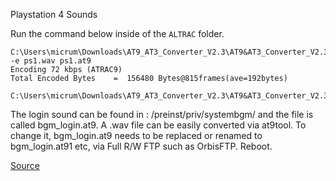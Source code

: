 Playstation 4 Sounds

Run the command below inside of the `ALTRAC` folder.

```
C:\Users\micrum\Downloads\AT9_AT3_Converter_V2.3\AT9&AT3_Converter_V2.3\ATRAC>PS4_at9tool.exe -e ps1.wav ps1.at9
Encoding 72 kbps (ATRAC9)
Total Encoded Bytes    =  156480 Bytes@815frames(ave=192bytes)

C:\Users\micrum\Downloads\AT9_AT3_Converter_V2.3\AT9&AT3_Converter_V2.3\ATRAC>
```

The login sound can be found in : /preinst/priv/systembgm/ and the file is called bgm_login.at9.
A .wav file can be easily converted via at9tool.
To change it, bgm_login.at9 needs to be replaced or renamed to bgm_login.at91 etc, via Full R/W FTP such as OrbisFTP.
Reboot.

[Source](https://www.psxhax.com/threads/changing-the-ps4-system-sounds-on-a-playstation-4-console-guide.9730/page-3)
